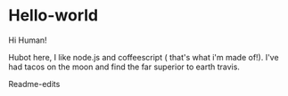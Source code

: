 # Hello-world

Hi Human!

Hubot here, I like node.js and coffeescript ( that's what i'm made of!).
I've had tacos on the moon and find the far superior to earth travis.


Readme-edits
